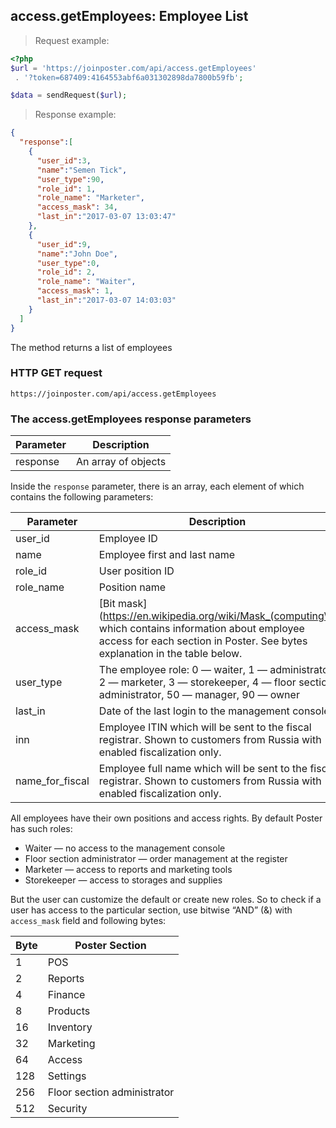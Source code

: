 ## access.getEmployees: Employee List

> Request example:

```php
<?php
$url = 'https://joinposter.com/api/access.getEmployees'
 . '?token=687409:4164553abf6a031302898da7800b59fb';

$data = sendRequest($url);
```

> Response example:

```json
{
  "response":[
    {
      "user_id":3,
      "name":"Semen Tick",
      "user_type":90,
      "role_id": 1,
      "role_name": "Marketer",
      "access_mask": 34,
      "last_in":"2017-03-07 13:03:47"
    },
    {
      "user_id":9,
      "name":"John Doe",
      "user_type":0,
      "role_id": 2,
      "role_name": "Waiter",
      "access_mask": 1,
      "last_in":"2017-03-07 14:03:03"
    }
  ]
}
```

The method returns a list of employees

### HTTP GET request

`https://joinposter.com/api/access.getEmployees`

### The access.getEmployees response parameters

Parameter | Description
--------- | -----------
response | An array of objects

Inside the `response` parameter, there is an array, each element of which contains the following parameters:

Parameter | Description
--------- | -----------
user_id | Employee ID
name | Employee first and last name
role_id | User position ID
role_name | Position name
access_mask | [Bit mask](https://en.wikipedia.org/wiki/Mask_(computing\)) which contains information about employee access for each section in Poster. See bytes explanation in the table below.
user_type | The employee role: 0 — waiter, 1 — administrator, 2 — marketer, 3 — storekeeper, 4 — floor section administrator, 50 — manager, 90 — owner
last_in | Date of the last login to the management console
inn | Employee ITIN which will be sent to the fiscal registrar. Shown to customers from Russia with enabled fiscalization only.
name_for_fiscal | Employee full name which will be sent to the fiscal registrar. Shown to customers from Russia with enabled fiscalization only.


All employees have their own positions and access rights. By default Poster has such roles:

* Waiter — no access to the management console
* Floor section administrator — order management at the register
* Marketer — access to reports and marketing tools
* Storekeeper — access to storages and supplies

But the user can customize the default or create new roles.
So to check if a user has access to the particular section, use bitwise “AND” (&) with `access_mask` field and following bytes:


Byte | Poster Section
---- | --------------
1 | POS
2 | Reports
4 | Finance
8 | Products
16 | Inventory
32 | Marketing
64 | Access
128 | Settings
256 | Floor section administrator
512 | Security
